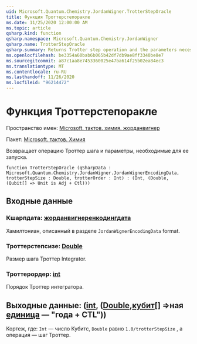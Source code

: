 ```yaml
---
uid: Microsoft.Quantum.Chemistry.JordanWigner.TrotterStepOracle
title: Функция Троттерстепоракле
ms.date: 11/25/2020 12:00:00 AM
ms.topic: article
qsharp.kind: function
qsharp.namespace: Microsoft.Quantum.Chemistry.JordanWigner
qsharp.name: TrotterStepOracle
qsharp.summary: Returns Trotter step operation and the parameters necessary to run it.
ms.openlocfilehash: be3354a60bab6b065b42df7db9ae8ff3340be8e7
ms.sourcegitcommit: a87c1aa8e7453360025e47ba614f25b02ea84ec3
ms.translationtype: MT
ms.contentlocale: ru-RU
ms.lasthandoff: 11/26/2020
ms.locfileid: "96214472"
---
```

# <a name="trottersteporacle-function"></a>Функция Троттерстепоракле

Пространство имен: [Microsoft. тактов. химия. жорданвигнер](xref:Microsoft.Quantum.Chemistry.JordanWigner)

Пакет: [Microsoft. тактов. Химия](https://nuget.org/packages/Microsoft.Quantum.Chemistry)


Возвращает операцию Троттер шага и параметры, необходимые для ее запуска.

```qsharp
function TrotterStepOracle (qSharpData : Microsoft.Quantum.Chemistry.JordanWigner.JordanWignerEncodingData, trotterStepSize : Double, trotterOrder : Int) : (Int, (Double, (Qubit[] => Unit is Adj + Ctl)))
```


## <a name="input"></a>Входные данные

### <a name="qsharpdata--jordanwignerencodingdata"></a>Кшарпдата: [жорданвигнеренкодингдата](xref:Microsoft.Quantum.Chemistry.JordanWigner.JordanWignerEncodingData)

Хамилтониан, описанный в разделе `JordanWignerEncodingData` format.


### <a name="trotterstepsize--double"></a>Троттерстепсизе: [Double](xref:microsoft.quantum.lang-ref.double)

Размер шага Троттер Integrator.


### <a name="trotterorder--int"></a>Троттерордер: [int](xref:microsoft.quantum.lang-ref.int)

Порядок Троттер интегратора.



## <a name="output--intdoublequbit--unit--is-adj--ctl"></a>Выходные данные: ([int](xref:microsoft.quantum.lang-ref.int), ([Double](xref:microsoft.quantum.lang-ref.double),[кубит](xref:microsoft.quantum.lang-ref.qubit)[] =>ная [единица](xref:microsoft.quantum.lang-ref.unit)  — "года + CTL"))

Кортеж, где: `Int` — число Кубитс, `Double` равно `1.0/trotterStepSize` , а операция — шаг Троттер.